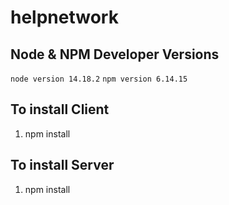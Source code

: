 # helpnetwork

## Node & NPM Developer Versions

`node version 14.18.2`
`npm version 6.14.15`

## To install Client

1. npm install

## To install Server

1. npm install
